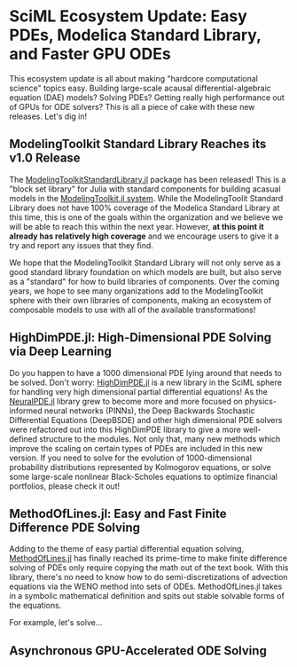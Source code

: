 # SciML Ecosystem Update: Easy PDEs, Modelica Standard Library, and Faster GPU ODEs

This ecosystem update is all about making "hardcore computational science" topics easy.
Building large-scale acausal differential-algebraic equation (DAE) models? Solving PDEs?
Getting really high performance out of GPUs for ODE solvers? This is all a piece of cake
with these new releases. Let's dig in!

## ModelingToolkit Standard Library Reaches its v1.0 Release

The [ModelingToolkitStandardLibrary.jl]() package has been released! This is a "block set library"
for Julia with standard components for building acasual models in the [ModelingToolkit.jl system]().
While the ModelingToolit Standard Library does not have 100% coverage of the Modelica Standard Library
at this time, this is one of the goals within the organization and we believe we will be able to
reach this within the next year. However, **at this point it already has relatively high coverage**
and we encourage users to give it a try and report any issues that they find.

We hope that the ModelingToolkit Standard Library will not only serve as a good standard library
foundation on which models are built, but also serve as a "standard" for how to build libraries
of components. Over the coming years, we hope to see many organizations add to the ModelingToolkit
sphere with their own libraries of components, making an ecosystem of composable models to use
with all of the available transformations!

## HighDimPDE.jl: High-Dimensional PDE Solving via Deep Learning

Do you happen to have a 1000 dimensional PDE lying around that needs to be solved. Don't worry:
[HighDimPDE.jl]()
is a new library in the SciML sphere for handling very high dimensional partial differential equations!
As the [NeuralPDE.jl]() library grew to become more and more focused on physics-informed neural networks
(PINNs), the Deep Backwards Stochastic Differential Equations (DeepBSDE) and other high dimensional PDE
solvers were refactored out into this HighDimPDE library to give a more well-defined structure to the
modules. Not only that, many new methods which improve the scaling on certain types of PDEs are included in
this new version. If you need to solve for the evolution of 1000-dimensional probability distributions
represented by Kolmogorov equations, or solve some large-scale nonlinear Black-Scholes equations to
optimize financial portfolios, please check it out!

## MethodOfLines.jl: Easy and Fast Finite Difference PDE Solving

Adding to the theme of easy partial differential equation solving,
[MethodOfLines.jl]() has finally reached its prime-time to make finite difference solving of PDEs
only require copying the math out of the text book. With this library, there's no need to know how
to do semi-discretizations of advection equations via the WENO method into sets of ODEs. MethodOfLines.jl
takes in a symbolic mathematical definition and spits out stable solvable forms of the equations.

For example, let's solve...

## Asynchronous GPU-Accelerated ODE Solving
